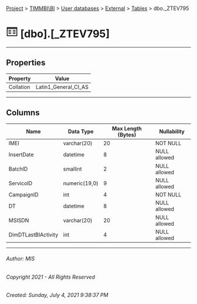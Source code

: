 #### 

[Project](../../../../index.md) > [TIMMBI\\BI](../../../index.md) > [User databases](../../index.md) > [External](../index.md) > [Tables](Tables.md) > dbo._ZTEV795

# ![Tables](../../../../Images/Table32.png) [dbo].[_ZTEV795]

---

## <a name="#properties"></a>Properties

| Property | Value |
|---|---|
| Collation | Latin1_General_CI_AS |


---

## <a name="#columns"></a>Columns

| Name | Data Type | Max Length (Bytes) | Nullability |
|---|---|---|---|
| IMEI | varchar(20) | 20 | NOT NULL |
| InsertDate | datetime | 8 | NULL allowed |
| BatchID | smallint | 2 | NULL allowed |
| ServicoID | numeric(19,0) | 9 | NULL allowed |
| CampaignID | int | 4 | NOT NULL |
| DT | datetime | 8 | NULL allowed |
| MSISDN | varchar(20) | 20 | NULL allowed |
| DimDTLastBIActivity | int | 4 | NULL allowed |


---

###### Author:  MIS

###### Copyright 2021 - All Rights Reserved

###### Created: Sunday, July 4, 2021 9:38:37 PM

